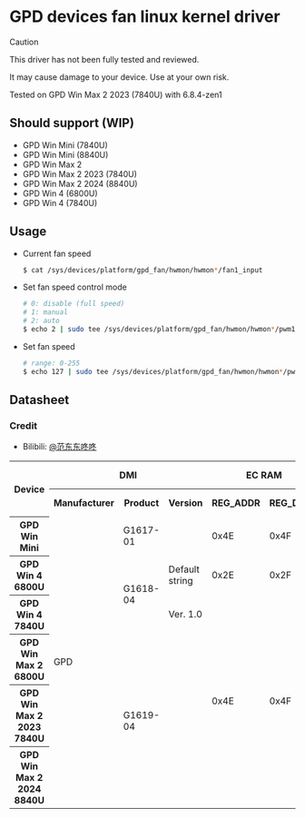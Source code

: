 # GPD devices fan linux kernel driver

> [!CAUTION]
> 
> This driver has not been fully tested and reviewed.
> 
> It may cause damage to your device. Use at your own risk.
> 
> Tested on GPD Win Max 2 2023 (7840U) with 6.8.4-zen1

## Should support (WIP)

- GPD Win Mini (7840U)
- GPD Win Mini (8840U)
- GPD Win Max 2
- GPD Win Max 2 2023 (7840U)
- GPD Win Max 2 2024 (8840U)
- GPD Win 4 (6800U)
- GPD Win 4 (7840U)

## Usage

- Current fan speed
    ```bash
    $ cat /sys/devices/platform/gpd_fan/hwmon/hwmon*/fan1_input
    ```
- Set fan speed control mode
    ```bash
    # 0: disable (full speed)
    # 1: manual
    # 2: auto
    $ echo 2 | sudo tee /sys/devices/platform/gpd_fan/hwmon/hwmon*/pwm1_enable
    ```
- Set fan speed
    ```bash
    # range: 0-255
    $ echo 127 | sudo tee /sys/devices/platform/gpd_fan/hwmon/hwmon*/pwm1
    ```
  
## Datasheet

### Credit

- Bilibili: [@范东东咚咚](https://space.bilibili.com/361065271)

<table border="0" cellpadding="0" cellspacing="0">
  <col />
  <col span="2" />
  <col />
  <col span="2" />
  <col span="2" />
  <col />
  <col />
  <tr>
    <th rowspan="2">Device</th>
    <th colspan="3">DMI</th>
    <th colspan="2">EC RAM</th>
    <th rowspan="2">Read (rpm)</th>
    <th>Write (pwm)</th>
    <th></th>
    <th></th>
  </tr>
  <tr>
    <th>Manufacturer</th>
    <th>Product</th>
    <th>Version</th>
    <th>REG_ADDR</th>
    <th>REG_DATA</th>
    <th></th>
    <th>Max</th>
    <th>Auto (=0)</th>
  </tr>
  <tr>
    <th>GPD Win Mini</th>
    <td rowspan="6">GPD</td>
    <td>G1617-01</td>
    <td></td>
    <td>0x4E</td>
    <td>0x4F</td>
    <td>0x0478</td>
    <td>0x047A</td>
    <td align="right">244</td>
    <td>0x047A</td>
  </tr>
  <tr>
    <th>GPD Win 4 6800U</th>
    <td rowspan="2">G1618-04</td>
    <td>Default string</td>
    <td>0x2E</td>
    <td>0x2F</td>
    <td>0xC880</td>
    <td>0xC311</td>
    <td align="right">127</td>
    <td>0xC311</td>
  </tr>
  <tr>
    <th>GPD Win 4 7840U</th>
    <td>Ver. 1.0</td>
    <td rowspan="4">0x4E</td>
    <td rowspan="4">0x4F</td>
    <td rowspan="4">0x0218</td>
    <td rowspan="4">0x1809</td>
    <td rowspan="4">184</td>
    <td rowspan="4">0x0275</td>
  </tr>
  <tr>
    <th>GPD Win Max 2 6800U</th>
    <td rowspan="3">G1619-04</td>
    <td></td>
  </tr>
  <tr>
    <th>GPD Win Max 2 2023 7840U</th>
    <td></td>
  </tr>
  <tr>
    <th>GPD Win Max 2 2024 8840U</th>
    <td></td>
  </tr>
</table>

